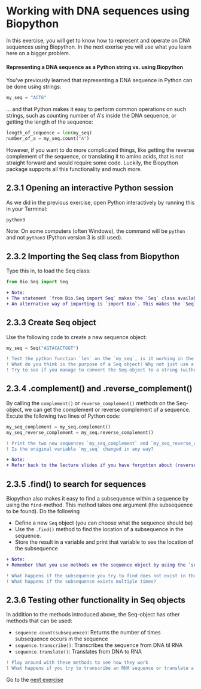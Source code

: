 # Working with DNA sequences using Biopython
In this exercise, you will get to know how to represent and operate on DNA sequences using Biopython. In the next exerise
you will use what you learn here on a bigger problem.

#### Representing a DNA sequence as a Python string vs. using Biopython
You've previously learned that representing a DNA sequence in Python can be done using strings:
```python
my_seq = "ACTG"
```
... and that Python makes it easy to perform common operations on such strings, such as counting number of A's inside the DNA sequence, or getting the length of the sequence:
```python
length_of_sequence = len(my_seq)
number_of_a = my_seq.count("A")
```

However, if you want to do more complicated things, like getting the reverse complement of the sequence, or translating it to amino acids, that is not straight forward and would require some code. Luckily, the Biopython package supports all this functionality and much more.


## 2.3.1 Opening an interactive Python session
As we did in the previous exercise, open Python interactively by running this in your Terminal:
```python
python3
```

Note: On some computers (often Windows), the command will be `python` and not `python3` (Python version 3 is still used).


## 2.3.2 Importing the Seq class from Biopython
Type this in, to load the Seq class:
```python
from Bio.Seq import Seq
```

```diff
+ Note:
+ The statement `from Bio.Seq import Seq` makes the `Seq` class available to us. 
+ An alternative way of importing is `import Bio`. This makes the `Seq`-class available through `Bio.Seq`.
```

## 2.3.3 Create Seq object
Use the following code to create a new sequence object:
```python
my_seq = Seq("AGTACACTGGT")
```
```diff
! Test the python function `len` on the `my_seq`, is it working in the same way as before?
! What do you think is the purpose of a Seq object? Why not just use a string?
! Try to see if you manage to convert the Seq-object to a string (without reading any documentation). 
```

## 2.3.4 .complement() and .reverse_complement()

By calling the `complement()` or `reverse_complement()` methods on the Seq-object, we can get the complement or reverse complement of a sequence. Excute the following two lines of Python code:
```python
my_seq_complement = my_seq.complement()
my_seq_reverse_complement = my_seq.reverse_complement()
```
```diff
! Print the two new sequences `my_seq_complement` and `my_seq_reverse_complement`. Is the result as expected?
! Is the original variable `my_seq` changed in any way? 
```
```diff
+ Note:
+ Refer back to the lecture slides if you have forgotten about (reverse) complementarity
```

## 2.3.5 .find() to search for sequences

Biopython also makes it easy to find a subsequence within a sequence by using the `find`-method. This method takes one argument (the subsequence to be found).
Do the following
- Define a new `Seq` object (you can choose what the sequence should be)
- Use the `.find()` method to find the location of a subsequence in the sequence. 
- Store the result in a variable and print that variable to see the location of the subsequence

```diff
+ Note:
+ Remember that you use methods on the sequence object by using the `some_sequence.some_method()`-notation. 
```

```diff
! What happens if the subsequence you try to find does not exist in the sequence?
! What happens if the subsequence exists multiple times?
```
## 2.3.6 Testing other functionality in Seq objects

In addition to the methods introduced above, the Seq-object has other methods that can be used:
* `sequence.count(subsequence)`: Returns the number of times subsequence occurs in the sequence
* `sequence.transcribe()`: Transcribes the sequence from DNA til RNA
* `sequence.translate()`: Translates from DNA to RNA

```diff
! Play around with these methods to see how they work
! What happens if you try to transcribe an RNA sequence or translate a DNA sequence?
```

Go to the [next exercise](Exercise2.md)
